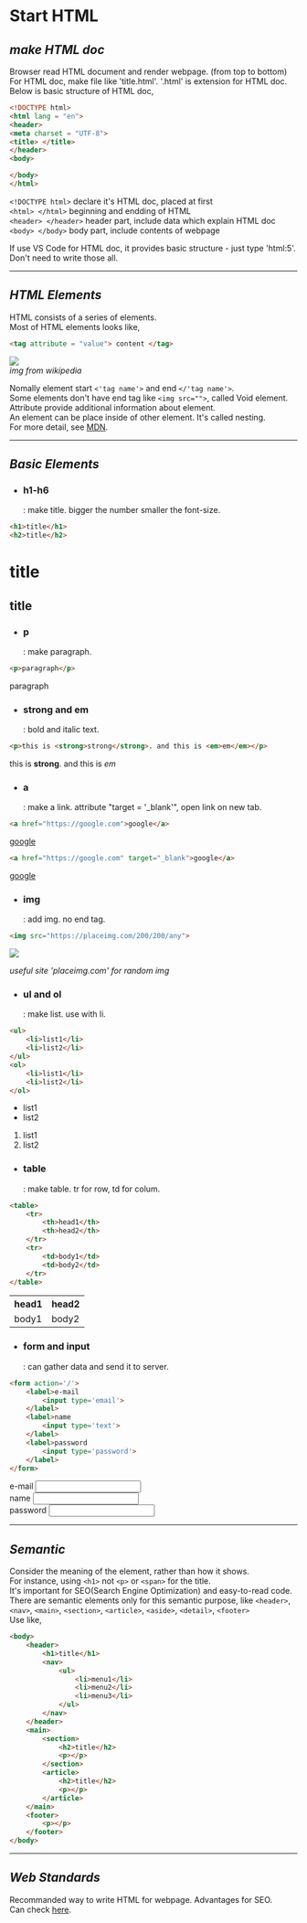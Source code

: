 # **Start HTML**

## *make HTML doc*
Browser read HTML document and render webpage. (from top to bottom)   
For HTML doc, make file like 'title.html'. '.html' is extension for HTML doc.   
Below is basic structure of HTML doc,
```HTML
<!DOCTYPE html>
<html lang = "en">
<header>
<meta charset = "UTF-8">
<title> </title>
</header>
<body> 

</body>
</html>
```
```<!DOCTYPE html>``` declare it's HTML doc, placed at first   
```<html> </html>``` beginning and endding of HTML   
```<header> </header>``` header part, include data which explain HTML doc   
```<body> </body>``` body part, include contents of webpage   
   
If use VS Code for HTML doc, it provides basic structure - just type 'html:5'.   
Don't need to write those all.   

---
## *HTML Elements*
HTML consists of a series of elements.   
Most of HTML elements looks like,
```HTML
<tag attribute = "value"> content </tag>
```
![](https://wikimedia.org/api/rest_v1/media/math/render/svg/37506127f0730d9b6035530f46c706af4e2319d4)   
*img from wikipedia*

Nomally element start ```<'tag name'>``` and end ```</'tag name'>```.   
Some elements don't have end tag like ```<img src="">```, called Void element.   
Attribute provide additional information about element.   
An element can be place inside of other element. It's called nesting.   
For more detail, see [MDN](https://developer.mozilla.org/en-US/docs/Learn/Getting_started_with_the_web/HTML_basics).  

---
## *Basic Elements*
- ### h1-h6   
    : make title. bigger the number smaller the font-size.
```HTML
<h1>title</h1>
<h2>title</h2>
```
<h1>title</h1>
<h2>title</h2>

- ### p
    : make paragraph.
```html
<p>paragraph</p>
```
<p>paragraph</p>

- ### strong and em
    : bold and italic text.
```html
<p>this is <strong>strong</strong>. and this is <em>em</em></p>
```
<p>this is <strong>strong</strong>. and this is <em>em</em></p>

- ### a
    : make a link. attribute "target = '_blank'", open link on new tab.
```html
<a href="https://google.com">google</a>
```
<a href="https://google.com">google</a>
```html
<a href="https://google.com" target="_blank">google</a>
```
<a href="https://google.com" target="_blank">google</a>

- ### img
    : add img. no end tag.
```html
<img src="https://placeimg.com/200/200/any">
```
<img src="https://placeimg.com/200/200/any">

*useful site 'placeimg.com' for random img*

- ### ul and ol
    : make list. use with li.
```html
<ul>
    <li>list1</li>
    <li>list2</li>
</ul>
<ol>
    <li>list1</li>
    <li>list2</li>
</ol>
```
<ul>
    <li>list1</li>
    <li>list2</li>
</ul>
<ol>
    <li>list1</li>
    <li>list2</li>
</ol>

- ### table
    : make table. tr for row, td for colum.
```html
<table>
    <tr>
        <th>head1</th>
        <th>head2</th>
    </tr>
    <tr>
        <td>body1</td>
        <td>body2</td>
    </tr>
</table>
```
<table>
    <tr>
        <th>head1</th>
        <th>head2</th>
    </tr>
    <tr>
        <td>body1</td>
        <td>body2</td>
    </tr>
</table>

- ### form and input
    : can gather data and send it to server.
```html
<form action='/'>
    <label>e-mail
        <input type='email'>
    </label>
    <label>name
        <input type='text'>
    </label>
    <label>password
        <input type='password'>
    </label>
</form>
```
<form action='/'>
    <label>e-mail
        <input type='email'>
    </label><br>
    <label>name
        <input type='text'>
    </label><br>
    <label>password
        <input type='password'>
    </label>
</form>

---
## *Semantic*
Consider the meaning of the element, rather than how it shows.   
For instance, using ```<h1>``` not ```<p>``` or ```<span>``` for the title.   
It's important for SEO(Search Engine Optimization) and easy-to-read code.   
There are semantic elements only for this semantic purpose, like ```<header>```, ```<nav>```, ```<main>```, ```<section>```, ```<article>```, ```<aside>```,  ```<detail>```, ```<footer>```   
Use like,
```html
<body>
    <header>
        <h1>title</h1>
        <nav>
            <ul>
                <li>menu1</li>
                <li>menu2</li>
                <li>menu3</li>
            </ul>
        </nav>
    </header>
    <main>
        <section>
            <h2>title</h2>
            <p></p>
        </section>
        <article>
            <h2>title</h2>
            <p></p>
        </article>
    </main>
    <footer>
        <p></p>
    </footer>
</body>
```

---
## *Web Standards*
Recommanded way to write HTML for webpage. Advantages for SEO.   
Can check [here](https://validator.w3.org).